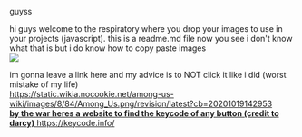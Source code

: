 guyss

hi guys welcome to the respiratory where you drop your images to use in your projects (javascript). this is a readme.md file now you see i don't know what that is but i do know how to copy paste images
<br>
<img src="https://upload.wikimedia.org/wikipedia/en/9/9a/Trollface_non-free.png">

im gonna leave a link here and my advice is to NOT click it like i did (worst mistake of my life)
<br>
https://static.wikia.nocookie.net/among-us-wiki/images/8/84/Among_Us.png/revision/latest?cb=20201019142953
<br>
<b> <u> by the war heres a website to find the keycode of any button (credit to darcy)</b> </u>
https://keycode.info/
